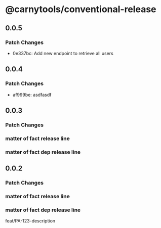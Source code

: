 # @carnytools/conventional-release

## 0.0.5

### Patch Changes

- 0e337bc: Add new endpoint to retrieve all users

## 0.0.4

### Patch Changes

- af999be: asdfasdf

## 0.0.3

### Patch Changes

### matter of fact release line

### matter of fact dep release line

## 0.0.2

### Patch Changes

### matter of fact release line

### matter of fact dep release line

feat/PA-123-description
